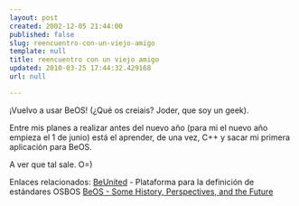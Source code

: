 ```yaml
---
layout: post
created: 2002-12-05 21:44:00
published: false
slug: reencuentro-con-un-viejo-amigo
template: null
title: reencuentro con un viejo amigo
updated: 2010-03-25 17:44:32.429168
url: null

---
```


¡Vuelvo a usar BeOS! (¿Qué os creiais? Joder, que soy un geek).

Entre mis planes a realizar antes del nuevo año (para mi el nuevo año empieza el 1 de junio) está el aprender, de una vez, C++ y sacar mi primera aplicación para BeOS.

A ver que tal sale. O=) 

Enlaces relacionados:
<a href="http://www.beunited.org">BeUnited</a> - Plataforma para la definición de estándares OSBOS
<a href="http://www.befaqs.com/news/readstory.php?story=190">BeOS - Some History, Perspectives, and the Future</a>


